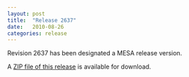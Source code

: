 ```yaml
---
layout: post
title:  "Release 2637"
date:   2010-08-26
categories: release
---
```


Revision 2637 has been designated a MESA release version.


A [ZIP file of this release][zip] is available for download.

[zip]:http://sourceforge.net/projects/mesa/files/releases/mesa-r2637.zip/download
